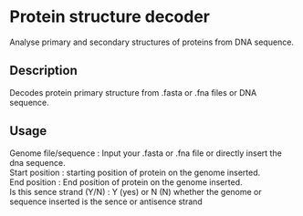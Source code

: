 # Protein structure decoder

Analyse primary and secondary structures of proteins from DNA sequence.

## Description

Decodes protein primary structure from .fasta or .fna files or DNA sequence.

## Usage

Genome file/sequence : Input your .fasta or .fna file or directly insert the dna sequence.<br>
Start position : starting position of protein on the genome inserted.<br>
End position : End position of protein on the genome inserted.<br>
Is this sence strand (Y/N) : Y (yes) or N (N) whether the genome or sequence inserted is the sence or antisence strand<br>


